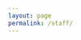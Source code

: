 ```yaml
---
layout: page
permalink: /staff/
---
```


<!DOCTYPE html>
<html lang="en">
  <head>
    <meta charset="utf-8">
    <meta name="viewport" content="width=device-width, initial-scale=1">
    <meta name="robots" content="noindex, nofollow">
    <title>Password Protected Page</title>
    <style>
        html, body {
            margin: 0;
            width: 100%;
            height: 100%;
            font-family: Arial, Helvetica, sans-serif;
        }
        #dialogText {
            color: white;
            background-color: #333333;
        }
        
        #dialogWrap {
            position: absolute;
            top: 0;
            left: 0;
            width: 100%;
            height: 100%;
            display: table;
            background-color: #EEEEEE;
        }
        
        #dialogWrapCell {
            display: table-cell;
            text-align: center;
            vertical-align: middle;
        }
        
        #mainDialog {
            max-width: 400px;
            margin: 5px;
            border: solid #AAAAAA 1px;
            border-radius: 10px;
            box-shadow: 3px 3px 5px 3px #AAAAAA;
            margin-left: auto;
            margin-right: auto;
            background-color: #FFFFFF;
            overflow: hidden;
            text-align: left;
        }
        #mainDialog > * {
            padding: 10px 30px;
        }
        #passArea {
            padding: 20px 30px;
            background-color: white;
        }
        #passArea > * {
            margin: 5px auto;
        }
        #pass {
            width: 100%;
            height: 40px;
            font-size: 30px;
        }
        
        #messageWrapper {
            float: left;
            vertical-align: middle;
            line-height: 30px;
        }
        
        .notifyText {
            display: none;
        }
        
        #invalidPass {
            color: red;
        }
        
        #success {
            color: green;
        }
        
        #submitPass {
            font-size: 20px;
            border-radius: 5px;
            background-color: #E7E7E7;
            border: solid gray 1px;
            float: right;
            cursor: pointer;
        }
        #contentFrame {
            position: absolute;
            top: 0;
            left: 0;
            width: 100%;
            height: 100%;
        }
        #attribution {
            position: absolute;
            bottom: 0;
            left: 0;
            right: 0;
            text-align: center;
            padding: 10px;
            font-weight: bold;
            font-size: 0.8em;
        }
        #attribution, #attribution a {
            color: #999;
        }
        .error {
            display: none;
            color: red;
        }
    </style>
  </head>
  <body>
    <iframe id="contentFrame" frameBorder="0" allowfullscreen></iframe>
    <div id="dialogWrap">
        <div id="dialogWrapCell">
            <div id="mainDialog">
                <div id="dialogText">This page is password protected.</div>
                <div id="passArea">
                    <p id="passwordPrompt">Password</p>
                    <input id="pass" type="password" name="pass" autofocus>
                    <div>
                        <span id="messageWrapper">
                            <span id="invalidPass" class="error">Sorry, please try again.</span>
                            <span id="trycatcherror" class="error">Sorry, something went wrong.</span>
                            <span id="success" class="notifyText">Success!</span>
                            &nbsp;
                        </span>
                        <button id="submitPass" type="button">Submit</button>
                        <div style="clear: both;"></div>
                    </div>
                </div>
                <div id="securecontext" class="error">
                    <p>
                        Sorry, but password protection only works over a secure connection. Please load this page via HTTPS.
                    </p>
                </div>
                <div id="nocrypto" class="error">
                    <p>
                        Your web browser appears to be outdated. Please visit this page using a modern browser.
                    </p>
                </div>
            </div>
        </div>
    </div>
    <div id="attribution">
        Protected by <a href="https://www.maxlaumeister.com/pagecrypt/">PageCrypt</a>
    </div>
    <script>
    (function() {

        var pl = "/9teFprYNiNr7aqApTZisTlmhAZL/H012hslj/X7t7RqANoJGi9LLygJJ3u40b3yVn1Ub56C/bts0HPQu4tYvdFQlGXPZcQ8wui9vmldLbFnKkK9S2WItvmlgRcmw+NE5M4/QBgXSUha/NwOOHnq6Zv99nuu7rkiE7qDBOZi4FIFSOb4Npk90KRQV0o7vmviZfQiRMcB7NfnCcQT8NQ=";
        
        var submitPass = document.getElementById('submitPass');
        var passEl = document.getElementById('pass');
        var invalidPassEl = document.getElementById('invalidPass');
        var trycatcherror = document.getElementById('trycatcherror');
        var successEl = document.getElementById('success');
        var contentFrame = document.getElementById('contentFrame');
        
        // Sanity checks

        if (pl === "") {
            submitPass.disabled = true;
            passEl.disabled = true;
            alert("This page is meant to be used with the encryption tool. It doesn't work standalone.");
            return;
        }

        if (!isSecureContext) {
            document.querySelector("#passArea").style.display = "none";
            document.querySelector("#securecontext").style.display = "block";
            return;
        }

        if (!crypto.subtle) {
            document.querySelector("#passArea").style.display = "none";
            document.querySelector("#nocrypto").style.display = "block";
            return;
        }
        
        function str2ab(str) {
            var ustr = atob(str);
            var buf = new ArrayBuffer(ustr.length);
            var bufView = new Uint8Array(buf);
            for (var i=0, strLen=ustr.length; i < strLen; i++) {
                bufView[i] = ustr.charCodeAt(i);
            }
            return bufView;
        }

        async function deriveKey(salt, password) {
            const encoder = new TextEncoder()
            const baseKey = await crypto.subtle.importKey(
                'raw',
                encoder.encode(password),
                'PBKDF2',
                false,
                ['deriveKey'],
            )
            return await crypto.subtle.deriveKey(
                { name: 'PBKDF2', salt, iterations: 100000, hash: 'SHA-256' },
                baseKey,
                { name: 'AES-GCM', length: 256 },
                true,
                ['decrypt'],
            )
        }
        
        async function doSubmit(evt) {
            submitPass.disabled = true;
            passEl.disabled = true;

            let iv, ciphertext, key;
            
            try {
                var unencodedPl = str2ab(pl);

                const salt = unencodedPl.slice(0, 32)
                iv = unencodedPl.slice(32, 32 + 16)
                ciphertext = unencodedPl.slice(32 + 16)

                key = await deriveKey(salt, passEl.value);
            } catch (e) {
                trycatcherror.style.display = "inline";
                console.error(e);
                return;
            }

            try {
                const decryptedArray = new Uint8Array(
                    await crypto.subtle.decrypt({ name: 'AES-GCM', iv }, key, ciphertext)
                );

                let decrypted = new TextDecoder().decode(decryptedArray);

                if (decrypted === "") throw "No data returned";

                const basestr = '<base href="." target="_top">';
                const anchorfixstr = `
                    <script>
                        Array.from(document.links).forEach((anchor) => {
                            const href = anchor.getAttribute("href");
                            if (href.startsWith("#")) {
                                anchor.addEventListener("click", function(e) {
                                    e.preventDefault();
                                    const targetId = this.getAttribute("href").substring(1);
                                    const targetEl = document.getElementById(targetId);
                                    targetEl.scrollIntoView();
                                });
                            }
                        });
                    <\/script>
                `;
                
                // Set default iframe link targets to _top so all links break out of the iframe
                if (decrypted.includes("<head>")) decrypted = decrypted.replace("<head>", "<head>" + basestr);
                else if (decrypted.includes("<!DOCTYPE html>")) decrypted = decrypted.replace("<!DOCTYPE html>", "<!DOCTYPE html>" + basestr);
                else decrypted = basestr + decrypted;

                // Fix fragment links
                if (decrypted.includes("</body>")) decrypted = decrypted.replace("</body>", anchorfixstr + '</body>');
                else if (decrypted.includes("</html>")) decrypted = decrypted.replace("</html>", anchorfixstr + '</html>');
                else decrypted = decrypted + anchorfixstr;
                
                contentFrame.srcdoc = decrypted;
                
                successEl.style.display = "inline";
                setTimeout(function() {
                    dialogWrap.style.display = "none";
                }, 1000);
            } catch (e) {
                invalidPassEl.style.display = "inline";
                passEl.value = "";
                submitPass.disabled = false;
                passEl.disabled = false;
                console.error(e);
                return;
            }
        }
        
        submitPass.onclick = doSubmit;
        passEl.onkeypress = function(e){
            if (!e) e = window.event;
            var keyCode = e.keyCode || e.which;
            invalidPassEl.style.display = "none";
            if (keyCode == '13'){
              // Enter pressed
              doSubmit();
              return false;
            }
        }
    })();
    </script>
  </body>
</html>

